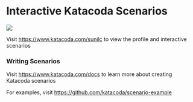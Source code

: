 # Interactive Katacoda Scenarios

[![](http://shields.katacoda.com/katacoda/sunilc/count.svg)](https://www.katacoda.com/sunilc "Get your profile on Katacoda.com")

Visit https://www.katacoda.com/sunilc to view the profile and interactive scenarios

### Writing Scenarios
Visit https://www.katacoda.com/docs to learn more about creating Katacoda scenarios

For examples, visit https://github.com/katacoda/scenario-example
